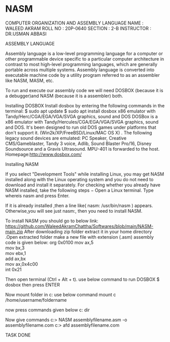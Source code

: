 # NASM
COMPUTER ORGANIZATION AND ASSEMBLY LANGUAGE
NAME : 		
			WALEED AKRAM
ROLL NO :
			20P-0640
SECTION : 
			2-B
INSTRUCTOR : 
			DR.USMAN ABBASI
							
							
ASSEMBLY  LANGUAGE

Assembly language is a low-level programming language for a computer or other programmable device specific to a particular computer architecture in contrast to most high-level programming languages, which are generally portable across multiple systems. Assembly language is converted into executable machine code by a utility program referred to as an assembler like NASM, MASM, etc.

To run and execute our assembly code we will need DOSBOX (because it is a debugger)and NASM (because it is a  assembler) both.

Installing DOSBOX
Install dosbox by entering the following commands in the terminal:
$ sudo apt update
$ sudo apt install dosbox
x86 emulator with Tandy/Herc/CGA/EGA/VGA/SVGA graphics, sound and DOS
DOSBox is a x86 emulator with Tandy/Hercules/CGA/EGA/VGA/SVGA graphics, sound and DOS. It's been designed to run old DOS games under platforms that don't support it. (Win2k/XP/FreeBSD/Linux/MAC OS X) . The following legacy sound devices are emulated: PC Speaker, Creative CMS/Gameblaster, Tandy 3 voice, Adlib, Sound Blaster Pro/16, Disney Soundsource and a Gravis Ultrasound. MPU-401 is forwarded to the host.
Homepage:http://www.dosbox.com/



Installing NASM

If you select "Development Tools" while installing Linux, you may get NASM installed along with the Linux operating system and you do not need to download and install it separately. For checking whether you already have NASM installed, take the following steps −
Open a Linux terminal.
Type whereis nasm and press Enter.

If it is already installed ,then a line like( nasm: /usr/bin/nasm ) appears. Otherwise,you
will see just nasm:, then you need to install NASM.

To install NASM you should go to below link:
	https://github.com/WaleedAkramChattha/Softwares/blob/main/NASM-main.zip
After downloading zip folder extract it in your home directory .Open extracted folder make a new file with extension (.asm) assembly code is given below:
org 0x0100
    mov     ax,5   
    mov     bx,3  
    mov     ebx,1   
    add     ax,bx   
    mov     ax,0x4c00  
    int     0x21

Then open terminal (Ctrl + Alt + t).
use below command to run DOSBOX
$ dosbox  then press ENTER
 
          
Now mount folder in c:
use below command 
mount c /home/username/foldername

now press commands given below
c:
dir

Now give commands 
c:\> NASM assemblyfilename.asm -o  assemblyfilename.com
c:\> afd assemblyfilename.com

TASK DONE

